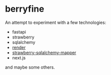 # berryfine
An attempt to experiment with a few technologies:
- fastapi
- strawberry
- sqlalchemy
- [render](dashboard.render.com)
- [strawberry-sqlalchemy-mapper](https://github.com/expedock/strawberry-sqlalchemy-mapper)
- next.js

and maybe some others. 
